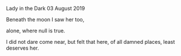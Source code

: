 Lady in the Dark
03 August 2019

Beneath the moon
I saw her too,

alone,
where null is true.

I did not dare come near,
but felt that here, of all
damned places,
least deserves her.

